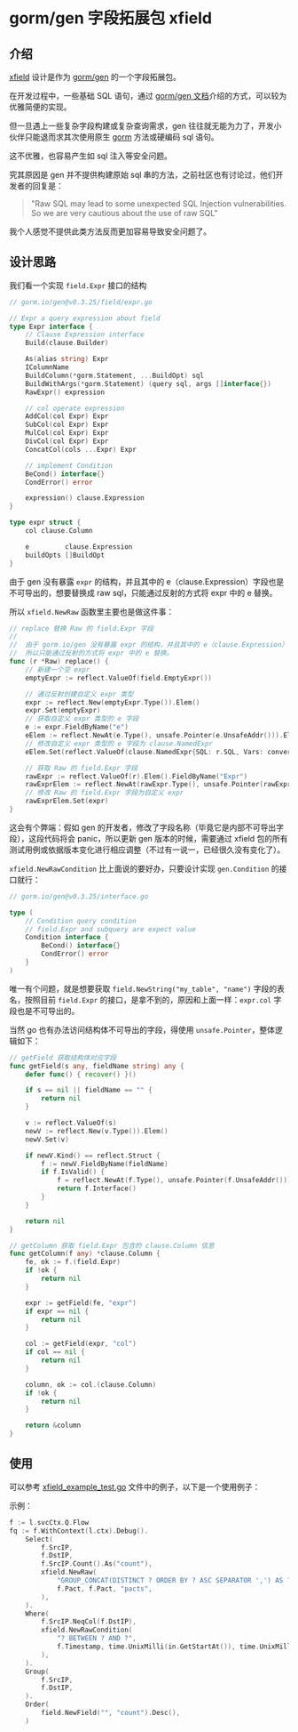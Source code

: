 # gorm/gen 字段拓展包 xfield

## 介绍

[xfield](https://github.com/sliveryou/micro-pkg/tree/main/xdb/xfield) 设计是作为 [gorm/gen](https://github.com/go-gorm/gen) 的一个字段拓展包。

在开发过程中，一些基础 SQL 语句，通过 [gorm/gen 文档](https://gorm.io/zh_CN/gen/index.html)介绍的方式，可以较为优雅简便的实现。

但一旦遇上一些复杂字段构建或复杂查询需求，gen 往往就无能为力了，开发小伙伴只能退而求其次使用原生 [gorm](https://gorm.io/zh_CN/docs/index.html) 方法或硬编码 sql 语句。

这不优雅，也容易产生如 sql 注入等安全问题。

究其原因是 gen 并不提供构建原始 sql 串的方法，之前社区也有讨论过，他们开发者的回复是：
> "Raw SQL may lead to some unexpected SQL Injection vulnerabilities. So we are very cautious about the use of raw SQL"

我个人感觉不提供此类方法反而更加容易导致安全问题了。

## 设计思路

我们看一个实现 `field.Expr` 接口的结构

```go
// gorm.io/gen@v0.3.25/field/expr.go

// Expr a query expression about field
type Expr interface {
	// Clause Expression interface
	Build(clause.Builder)

	As(alias string) Expr
	IColumnName
	BuildColumn(*gorm.Statement, ...BuildOpt) sql
	BuildWithArgs(*gorm.Statement) (query sql, args []interface{})
	RawExpr() expression

	// col operate expression
	AddCol(col Expr) Expr
	SubCol(col Expr) Expr
	MulCol(col Expr) Expr
	DivCol(col Expr) Expr
	ConcatCol(cols ...Expr) Expr

	// implement Condition
	BeCond() interface{}
	CondError() error

	expression() clause.Expression
}

type expr struct {
	col clause.Column

	e         clause.Expression
	buildOpts []BuildOpt
}
```

由于 gen 没有暴露 `expr` 的结构，并且其中的 e（clause.Expression）字段也是不可导出的，想要替换成 raw sql，只能通过反射的方式将 expr 中的 e 替换。

所以 `xfield.NewRaw` 函数里主要也是做这件事：

```go
// replace 替换 Raw 的 field.Expr 字段
//
//	由于 gorm.io/gen 没有暴露 expr 的结构，并且其中的 e（clause.Expression）字段也是不可导出的，
//	所以只能通过反射的方式将 expr 中的 e 替换。
func (r *Raw) replace() {
	// 新建一个空 expr
	emptyExpr := reflect.ValueOf(field.EmptyExpr())

	// 通过反射创建自定义 expr 类型
	expr := reflect.New(emptyExpr.Type()).Elem()
	expr.Set(emptyExpr)
	// 获取自定义 expr 类型的 e 字段
	e := expr.FieldByName("e")
	eElem := reflect.NewAt(e.Type(), unsafe.Pointer(e.UnsafeAddr())).Elem()
	// 修改自定义 expr 类型的 e 字段为 clause.NamedExpr
	eElem.Set(reflect.ValueOf(clause.NamedExpr{SQL: r.SQL, Vars: convertVars(r.Vars)}))

	// 获取 Raw 的 field.Expr 字段
	rawExpr := reflect.ValueOf(r).Elem().FieldByName("Expr")
	rawExprElem := reflect.NewAt(rawExpr.Type(), unsafe.Pointer(rawExpr.UnsafeAddr())).Elem()
	// 修改 Raw 的 field.Expr 字段为自定义 expr
	rawExprElem.Set(expr)
}
```

这会有个弊端：假如 gen 的开发者，修改了字段名称（毕竟它是内部不可导出字段），这段代码将会 panic，所以更新 gen 版本的时候，需要通过 xfield 包的所有测试用例或依据版本变化进行相应调整（不过有一说一，已经很久没有变化了）。

`xfield.NewRawCondition` 比上面说的要好办，只要设计实现 `gen.Condition` 的接口就行：

```go
// gorm.io/gen@v0.3.25/interface.go

type (
	// Condition query condition
	// field.Expr and subquery are expect value
	Condition interface {
		BeCond() interface{}
		CondError() error
	}
)
```

唯一有个问题，就是想要获取 `field.NewString("my_table", "name")` 字段的表名，按照目前 `field.Expr` 的接口，是拿不到的，原因和上面一样：`expr.col` 字段也是不可导出的。

当然 go 也有办法访问结构体不可导出的字段，得使用 `unsafe.Pointer`，整体逻辑如下：

```go
// getField 获取结构体对应字段
func getField(s any, fieldName string) any {
	defer func() { recover() }()

	if s == nil || fieldName == "" {
		return nil
	}

	v := reflect.ValueOf(s)
	newV := reflect.New(v.Type()).Elem()
	newV.Set(v)

	if newV.Kind() == reflect.Struct {
		f := newV.FieldByName(fieldName)
		if f.IsValid() {
			f = reflect.NewAt(f.Type(), unsafe.Pointer(f.UnsafeAddr())).Elem()
			return f.Interface()
		}
	}

	return nil
}

// getColumn 获取 field.Expr 包含的 clause.Column 信息
func getColumn(f any) *clause.Column {
	fe, ok := f.(field.Expr)
	if !ok {
		return nil
	}

	expr := getField(fe, "expr")
	if expr == nil {
		return nil
	}

	col := getField(expr, "col")
	if col == nil {
		return nil
	}

	column, ok := col.(clause.Column)
	if !ok {
		return nil
	}

	return &column
}
```

## 使用

可以参考 [xfield_example_test.go](xfield_example_test.go) 文件中的例子，以下是一个使用例子：

示例：

```go
f := l.svcCtx.Q.Flow
fq := f.WithContext(l.ctx).Debug().
    Select(
        f.SrcIP,
        f.DstIP,
        f.SrcIP.Count().As("count"),
        xfield.NewRaw(
            "GROUP_CONCAT(DISTINCT ? ORDER BY ? ASC SEPARATOR ',') AS ?",
            f.Pact, f.Pact, "pacts",
        ),
    ).
    Where(
        f.SrcIP.NeqCol(f.DstIP),
        xfield.NewRawCondition(
			"? BETWEEN ? AND ?",
            f.Timestamp, time.UnixMilli(in.GetStartAt()), time.UnixMilli(in.GetEndAt()),
		), 
	).
    Group(
        f.SrcIP,
        f.DstIP,
    ).
    Order(
        field.NewField("", "count").Desc(),
    )
```
